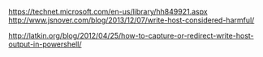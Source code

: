 

https://technet.microsoft.com/en-us/library/hh849921.aspx
http://www.jsnover.com/blog/2013/12/07/write-host-considered-harmful/


http://latkin.org/blog/2012/04/25/how-to-capture-or-redirect-write-host-output-in-powershell/